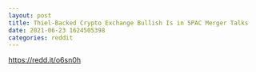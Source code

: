 ```yaml
--- 
layout: post 
title: Thiel-Backed Crypto Exchange Bullish Is in SPAC Merger Talks 
date: 2021-06-23 1624505398 
categories: reddit 
--- 
```

https://redd.it/o6sn0h